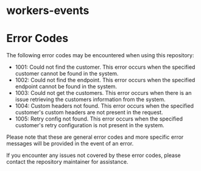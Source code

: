 # workers-events


# Error Codes

The following error codes may be encountered when using this repository:

- 1001: Could not find the customer. This error occurs when the specified customer cannot be found in the system.
- 1002: Could not find the endpoint. This error occurs when the specified endpoint cannot be found in the system.
- 1003: Could not get the customers. This error occurs when there is an issue retrieving the customers information from the system.
- 1004: Custom headers not found. This error occurs when the specified customer's custom headers are not present in the request.
- 1005: Retry config not found. This error occurs when the specified customer's retry configuration is not present in the system.

Please note that these are general error codes and more specific error messages will be provided in the event of an error.

If you encounter any issues not covered by these error codes, please contact the repository maintainer for assistance.
